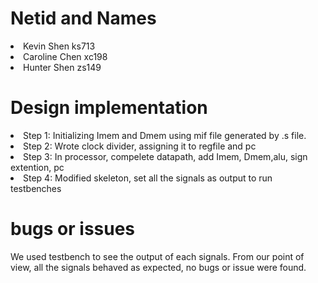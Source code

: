 
<h1>Netid and Names</h1>
<li>Kevin Shen ks713</li>
<li>Caroline Chen xc198</li>
<li>Hunter Shen zs149</li>
<h1>Design implementation</h1>
<li>Step 1: Initializing Imem and Dmem using mif file generated by .s file. </li>
<li>Step 2: Wrote clock divider, assigning it to regfile and pc</li>
<li>Step 3: In processor, compelete datapath, add Imem, Dmem,alu, sign extention, pc</li>
<li>Step 4: Modified skeleton, set all the signals as output to run testbenches</li>
<h1>bugs or issues</h1>
We used testbench to see the output of each signals. From our point of view, all the signals behaved as expected, no bugs or issue were found.